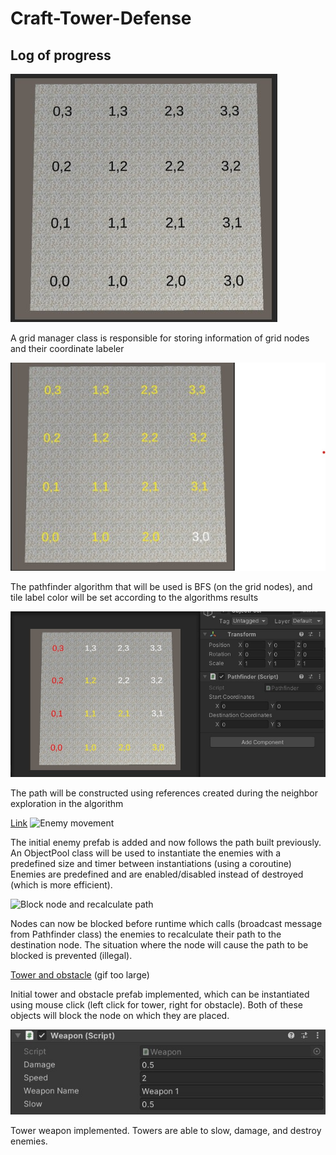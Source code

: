 # Craft-Tower-Defense

## Log of progress

![Used for debugging](READMEMedia/GridLabeler.jpg)

A grid manager class is responsible for storing information of grid nodes and their coordinate labeler


![Used for debugging](READMEMedia/GridBFSLabelColor.jpg)

The pathfinder algorithm that will be used is BFS (on the grid nodes), and tile label color will be set according to the algorithms results

![Path built](READMEMedia/GridBFSPathBuilt.jpg)

The path will be constructed using references created during the neighbor exploration in the algorithm

[Link](https://gifs.com/gif/enemymovement-6WzEzL)
![Enemy movement](https://j.gifs.com/6WzEzL.gif)

The initial enemy prefab is added and now follows the path built previously.
An ObjectPool class will be used to instantiate the enemies with a predefined size and timer between instantiations (using a coroutine)
Enemies are predefined and are enabled/disabled instead of destroyed (which is more efficient).

![Block node and recalculate path](https://j.gifs.com/79Onqr.gif)

Nodes can now be blocked before runtime which calls (broadcast message from Pathfinder class) the enemies to recalculate their path to the destination node. The situation where the node will cause the path to be blocked is prevented (illegal).

[Tower and obstacle](https://j.gifs.com/pZ7RxX.gif) (gif too large)

Initial tower and obstacle prefab implemented, which can be instantiated using mouse click (left click for tower, right for obstacle). Both of these objects will block the node on which they are placed.

![Initial weapon class](READMEMedia/InitialWeaponClass.jpg)

Tower weapon implemented. Towers are able to slow, damage, and destroy enemies.